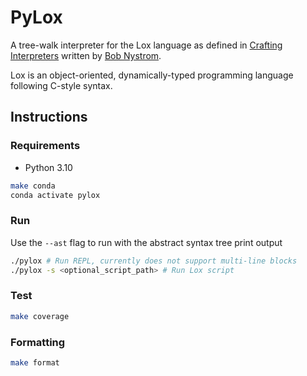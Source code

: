 # PyLox
A tree-walk interpreter for the Lox language as defined in [Crafting Interpreters](https://craftinginterpreters.com/) written by [Bob Nystrom](https://github.com/munificent). 

Lox is an object-oriented, dynamically-typed programming language following C-style syntax.

## Instructions


### Requirements
- Python 3.10

```bash
make conda
conda activate pylox
```

### Run
Use the `--ast` flag to run with the abstract syntax tree print output
```bash
./pylox # Run REPL, currently does not support multi-line blocks
./pylox -s <optional_script_path> # Run Lox script 
```

### Test
```bash
make coverage
```

### Formatting
```bash
make format
```


